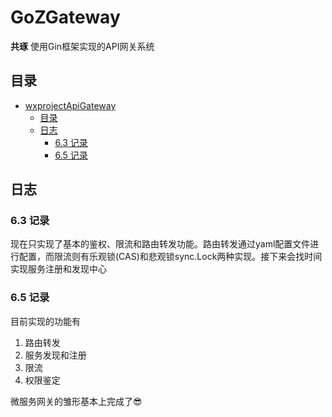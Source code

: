# GoZGateway

**共琢** 使用Gin框架实现的API网关系统

## 目录

- [wxprojectApiGateway](#wxprojectApiGateway)
    - [目录](#目录)
    - [日志](#日志)
        - [6.3 记录](#6.3-记录)
        - [6.5 记录](#6.5-记录)

## 日志

### 6.3 记录
现在只实现了基本的鉴权、限流和路由转发功能。路由转发通过yaml配置文件进行配置，而限流则有乐观锁(CAS)和悲观锁sync.Lock两种实现。接下来会找时间实现服务注册和发现中心

### 6.5 记录
目前实现的功能有
1. 路由转发
2. 服务发现和注册
3. 限流
4. 权限鉴定

微服务网关的雏形基本上完成了😎